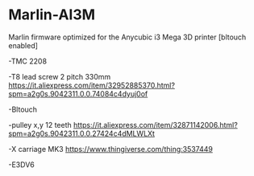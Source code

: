 # Marlin-AI3M
Marlin firmware optimized for the Anycubic i3 Mega 3D printer [bltouch enabled]

-TMC 2208

-T8 lead screw 2 pitch 330mm https://it.aliexpress.com/item/32952885370.html?spm=a2g0s.9042311.0.0.74084c4dyuj0of

-Bltouch

-pulley x,y 12 teeth  https://it.aliexpress.com/item/32871142006.html?spm=a2g0s.9042311.0.0.27424c4dMLWLXt

-X carriage MK3 https://www.thingiverse.com/thing:3537449

-E3DV6

